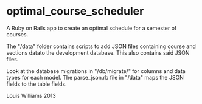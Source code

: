 optimal_course_scheduler
========================

A Ruby on Rails app to create an optimal schedule for a semester of courses.

The "/data" folder contains scripts to add JSON files containing course and sections datato the development database.
This also contains said JSON files.

Look at the database migrations in "/db/migrate/" for columns and data types for each model. The parse_json.rb file in "/data" maps the JSON fields to the table fields.

Louis Williams 2013
